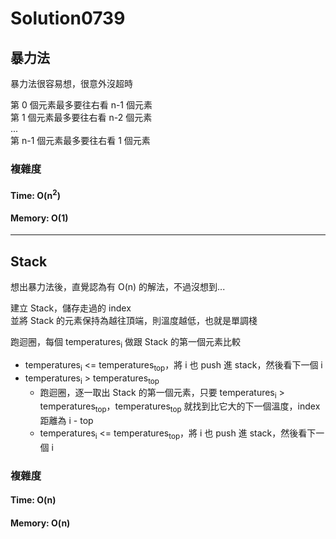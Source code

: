 # Solution0739

## 暴力法

暴力法很容易想，很意外沒超時  

第 0 個元素最多要往右看 n-1 個元素  
第 1 個元素最多要往右看 n-2 個元素  
...  
第 n-1 個元素最多要往右看 1 個元素  

### 複雜度

#### Time: O(n<sup>2</sup>)

#### Memory: O(1)

---

## Stack

想出暴力法後，直覺認為有 O(n) 的解法，不過沒想到...

建立 Stack，儲存走過的 index  
並將 Stack 的元素保持為越往頂端，則溫度越低，也就是單調棧  

跑迴圈，每個 temperatures<sub>i</sub> 做跟 Stack 的第一個元素比較
- temperatures<sub>i</sub> <= temperatures<sub>top</sub>，將 i 也 push 進 stack，然後看下一個 i
- temperatures<sub>i</sub> > temperatures<sub>top</sub>
  - 跑迴圈，逐一取出 Stack 的第一個元素，只要 temperatures<sub>i</sub> > temperatures<sub>top</sub>，temperatures<sub>top</sub> 就找到比它大的下一個溫度，index 距離為 i - top
  - temperatures<sub>i</sub> <= temperatures<sub>top</sub>，將 i 也 push 進 stack，然後看下一個 i

### 複雜度

#### Time: O(n)

#### Memory: O(n)